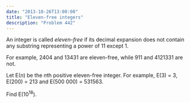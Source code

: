 ```yaml
---
date: "2013-10-26T13:00:00"
title: "Eleven-free integers"
description: "Problem 442"
---
```


<p>An integer is called <i>eleven-free</i> if its decimal expansion does not contain any substring representing a power of 11 except 1.</p>
<p>For example, 2404 and 13431 are eleven-free, while 911 and 4121331 are not.</p>
<p>Let E(<i>n</i>) be the <i>n</i>th positive eleven-free integer. For example, E(3) = 3, E(200) = 213 and E(500 000) = 531563.</p>
<p>Find E(10<sup>18</sup>).</p>

